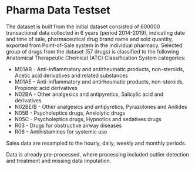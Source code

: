 # Pharma Data Testset

The dataset is built from the initial dataset consisted of 600000 transactional data collected in 6 years (period 2014-2019), 
indicating date and time of sale, pharmaceutical drug brand name and sold quantity, exported from Point-of-Sale system in the individual pharmacy. Selected group of drugs from the dataset (57 drugs) is classified to the following Anatomical Therapeutic Chemical (ATC) Classification System categories:

- M01AB - Anti-inflammatory and antirheumatic products, non-steroids, Acetic acid derivatives and related substances
- M01AE - Anti-inflammatory and antirheumatic products, non-steroids, Propionic acid derivatives
- N02BA - Other analgesics and antipyretics, Salicylic acid and derivatives
- N02BE/B - Other analgesics and antipyretics, Pyrazolones and Anilides
- N05B - Psycholeptics drugs, Anxiolytic drugs
- N05C - Psycholeptics drugs, Hypnotics and sedatives drugs
- R03 - Drugs for obstructive airway diseases
- R06 - Antihistamines for systemic use

Sales data are resampled to the hourly, daily, weekly and monthly periods. 

Data is already pre-processed, where processing included outlier detection and treatment and missing data imputation.
